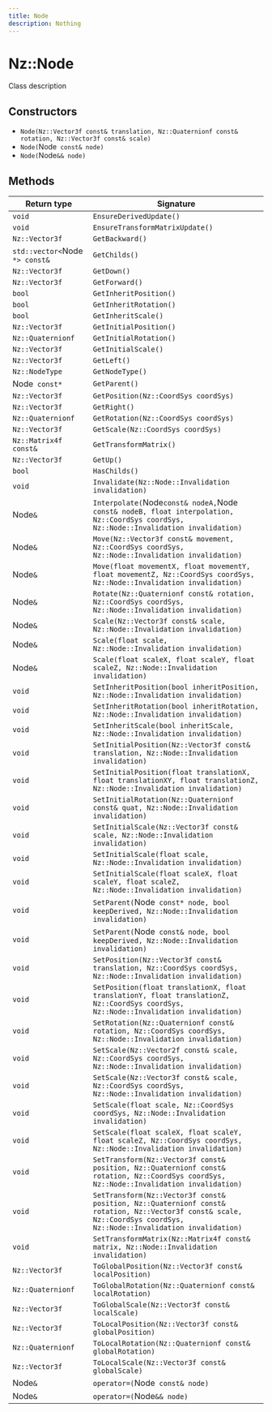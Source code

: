 ```yaml
---
title: Node
description: Nothing
---
```


# Nz::Node

Class description

## Constructors

- `Node(Nz::Vector3f const& translation, Nz::Quaternionf const& rotation, Nz::Vector3f const& scale)`
- `Node(`Node` const& node)`
- `Node(`Node`&& node)`

## Methods

| Return type | Signature |
| ----------- | --------- |
| `void` | `EnsureDerivedUpdate()` |
| `void` | `EnsureTransformMatrixUpdate()` |
| `Nz::Vector3f` | `GetBackward()` |
| `std::vector<`Node` *> const&` | `GetChilds()` |
| `Nz::Vector3f` | `GetDown()` |
| `Nz::Vector3f` | `GetForward()` |
| `bool` | `GetInheritPosition()` |
| `bool` | `GetInheritRotation()` |
| `bool` | `GetInheritScale()` |
| `Nz::Vector3f` | `GetInitialPosition()` |
| `Nz::Quaternionf` | `GetInitialRotation()` |
| `Nz::Vector3f` | `GetInitialScale()` |
| `Nz::Vector3f` | `GetLeft()` |
| `Nz::NodeType` | `GetNodeType()` |
| Node` const*` | `GetParent()` |
| `Nz::Vector3f` | `GetPosition(Nz::CoordSys coordSys)` |
| `Nz::Vector3f` | `GetRight()` |
| `Nz::Quaternionf` | `GetRotation(Nz::CoordSys coordSys)` |
| `Nz::Vector3f` | `GetScale(Nz::CoordSys coordSys)` |
| `Nz::Matrix4f const&` | `GetTransformMatrix()` |
| `Nz::Vector3f` | `GetUp()` |
| `bool` | `HasChilds()` |
| `void` | `Invalidate(Nz::Node::Invalidation invalidation)` |
| Node`&` | `Interpolate(`Node` const& nodeA, `Node` const& nodeB, float interpolation, Nz::CoordSys coordSys, Nz::Node::Invalidation invalidation)` |
| Node`&` | `Move(Nz::Vector3f const& movement, Nz::CoordSys coordSys, Nz::Node::Invalidation invalidation)` |
| Node`&` | `Move(float movementX, float movementY, float movementZ, Nz::CoordSys coordSys, Nz::Node::Invalidation invalidation)` |
| Node`&` | `Rotate(Nz::Quaternionf const& rotation, Nz::CoordSys coordSys, Nz::Node::Invalidation invalidation)` |
| Node`&` | `Scale(Nz::Vector3f const& scale, Nz::Node::Invalidation invalidation)` |
| Node`&` | `Scale(float scale, Nz::Node::Invalidation invalidation)` |
| Node`&` | `Scale(float scaleX, float scaleY, float scaleZ, Nz::Node::Invalidation invalidation)` |
| `void` | `SetInheritPosition(bool inheritPosition, Nz::Node::Invalidation invalidation)` |
| `void` | `SetInheritRotation(bool inheritRotation, Nz::Node::Invalidation invalidation)` |
| `void` | `SetInheritScale(bool inheritScale, Nz::Node::Invalidation invalidation)` |
| `void` | `SetInitialPosition(Nz::Vector3f const& translation, Nz::Node::Invalidation invalidation)` |
| `void` | `SetInitialPosition(float translationX, float translationXY, float translationZ, Nz::Node::Invalidation invalidation)` |
| `void` | `SetInitialRotation(Nz::Quaternionf const& quat, Nz::Node::Invalidation invalidation)` |
| `void` | `SetInitialScale(Nz::Vector3f const& scale, Nz::Node::Invalidation invalidation)` |
| `void` | `SetInitialScale(float scale, Nz::Node::Invalidation invalidation)` |
| `void` | `SetInitialScale(float scaleX, float scaleY, float scaleZ, Nz::Node::Invalidation invalidation)` |
| `void` | `SetParent(`Node` const* node, bool keepDerived, Nz::Node::Invalidation invalidation)` |
| `void` | `SetParent(`Node` const& node, bool keepDerived, Nz::Node::Invalidation invalidation)` |
| `void` | `SetPosition(Nz::Vector3f const& translation, Nz::CoordSys coordSys, Nz::Node::Invalidation invalidation)` |
| `void` | `SetPosition(float translationX, float translationY, float translationZ, Nz::CoordSys coordSys, Nz::Node::Invalidation invalidation)` |
| `void` | `SetRotation(Nz::Quaternionf const& rotation, Nz::CoordSys coordSys, Nz::Node::Invalidation invalidation)` |
| `void` | `SetScale(Nz::Vector2f const& scale, Nz::CoordSys coordSys, Nz::Node::Invalidation invalidation)` |
| `void` | `SetScale(Nz::Vector3f const& scale, Nz::CoordSys coordSys, Nz::Node::Invalidation invalidation)` |
| `void` | `SetScale(float scale, Nz::CoordSys coordSys, Nz::Node::Invalidation invalidation)` |
| `void` | `SetScale(float scaleX, float scaleY, float scaleZ, Nz::CoordSys coordSys, Nz::Node::Invalidation invalidation)` |
| `void` | `SetTransform(Nz::Vector3f const& position, Nz::Quaternionf const& rotation, Nz::CoordSys coordSys, Nz::Node::Invalidation invalidation)` |
| `void` | `SetTransform(Nz::Vector3f const& position, Nz::Quaternionf const& rotation, Nz::Vector3f const& scale, Nz::CoordSys coordSys, Nz::Node::Invalidation invalidation)` |
| `void` | `SetTransformMatrix(Nz::Matrix4f const& matrix, Nz::Node::Invalidation invalidation)` |
| `Nz::Vector3f` | `ToGlobalPosition(Nz::Vector3f const& localPosition)` |
| `Nz::Quaternionf` | `ToGlobalRotation(Nz::Quaternionf const& localRotation)` |
| `Nz::Vector3f` | `ToGlobalScale(Nz::Vector3f const& localScale)` |
| `Nz::Vector3f` | `ToLocalPosition(Nz::Vector3f const& globalPosition)` |
| `Nz::Quaternionf` | `ToLocalRotation(Nz::Quaternionf const& globalRotation)` |
| `Nz::Vector3f` | `ToLocalScale(Nz::Vector3f const& globalScale)` |
| Node`&` | `operator=(`Node` const& node)` |
| Node`&` | `operator=(`Node`&& node)` |
